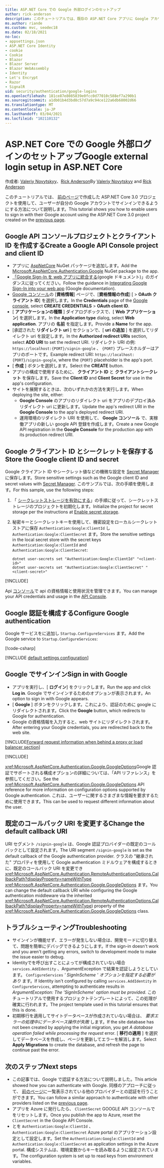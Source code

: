 ```yaml
---
title: ASP.NET Core での Google 外部ログインのセットアップ
author: rick-anderson
description: このチュートリアルでは、既存の ASP.NET Core アプリに Google アカウントユーザー認証を統合する方法について説明します。
ms.author: riande
ms.custom: mvc, seodec18
ms.date: 02/18/2021
no-loc:
- appsettings.json
- ASP.NET Core Identity
- cookie
- Cookie
- Blazor
- Blazor Server
- Blazor WebAssembly
- Identity
- Let's Encrypt
- Razor
- SignalR
uid: security/authentication/google-logins
ms.openlocfilehash: 181ce87e8085839e0fcc0d77010c588ef7a290b1
ms.sourcegitcommit: a1db01b4d3bd8c57d7a9c94ce122a6db68002d66
ms.translationtype: MT
ms.contentlocale: ja-JP
ms.lasthandoff: 03/04/2021
ms.locfileid: "102110132"
---
```

# <a name="google-external-login-setup-in-aspnet-core"></a><span data-ttu-id="3c58d-103">ASP.NET Core での Google 外部ログインのセットアップ</span><span class="sxs-lookup"><span data-stu-id="3c58d-103">Google external login setup in ASP.NET Core</span></span>

<span data-ttu-id="3c58d-104">作成者: [Valeriy Novytskyy](https://github.com/01binary)、[Rick Anderson](https://twitter.com/RickAndMSFT)</span><span class="sxs-lookup"><span data-stu-id="3c58d-104">By [Valeriy Novytskyy](https://github.com/01binary) and [Rick Anderson](https://twitter.com/RickAndMSFT)</span></span>

<span data-ttu-id="3c58d-105">このチュートリアルでは、 [前のページ](xref:security/authentication/social/index)で作成した ASP.NET Core 3.0 プロジェクトを使用して、ユーザーが自分の Google アカウントでサインインできるようにする方法について説明します。</span><span class="sxs-lookup"><span data-stu-id="3c58d-105">This tutorial shows you how to enable users to sign in with their Google account using the ASP.NET Core 3.0 project created on the [previous page](xref:security/authentication/social/index).</span></span>

## <a name="create-a-google-api-console-project-and-client-id"></a><span data-ttu-id="3c58d-106">Google API コンソールプロジェクトとクライアント ID を作成する</span><span class="sxs-lookup"><span data-stu-id="3c58d-106">Create a Google API Console project and client ID</span></span>

* <span data-ttu-id="3c58d-107">アプリに [AspNetCore](https://www.nuget.org/packages/Microsoft.AspNetCore.Authentication.Google) NuGet パッケージを追加します。</span><span class="sxs-lookup"><span data-stu-id="3c58d-107">Add the [Microsoft.AspNetCore.Authentication.Google](https://www.nuget.org/packages/Microsoft.AspNetCore.Authentication.Google) NuGet package to the app.</span></span>
* <span data-ttu-id="3c58d-108">[「Google Sign-In を web アプリに統合する](https://developers.google.com/identity/sign-in/web/sign-in)(google ドキュメント)」のガイダンスに従ってください。</span><span class="sxs-lookup"><span data-stu-id="3c58d-108">Follow the guidance in [Integrating Google Sign-In into your web app](https://developers.google.com/identity/sign-in/web/sign-in) (Google documentation).</span></span>
* <span data-ttu-id="3c58d-109">[Google コンソール](https://console.developers.google.com/apis/credentials)の [**資格情報**] ページで、[**資格情報の作成**] [  >  **OAuth クライアント ID**] を選択します。</span><span class="sxs-lookup"><span data-stu-id="3c58d-109">In the **Credentials** page of the [Google console](https://console.developers.google.com/apis/credentials), select **CREATE CREDENTIALS** > **OAuth client ID**.</span></span>
* <span data-ttu-id="3c58d-110">[ **アプリケーションの種類** ] ダイアログボックスで、[ **Web アプリケーション**] を選択します。</span><span class="sxs-lookup"><span data-stu-id="3c58d-110">In the **Application type** dialog, select **Web application**.</span></span> <span data-ttu-id="3c58d-111">アプリの **名前** を指定します。</span><span class="sxs-lookup"><span data-stu-id="3c58d-111">Provide a **Name** for the app.</span></span>
* <span data-ttu-id="3c58d-112">[承認された **リダイレクト uri** ] セクションで、[ **uri の追加** ] を選択してリダイレクト uri を設定します。</span><span class="sxs-lookup"><span data-stu-id="3c58d-112">In the **Authorized redirect URIs** section, select **ADD URI** to set the redirect URI.</span></span> <span data-ttu-id="3c58d-113">リダイレクト URI の例: `https://localhost:{PORT}/signin-google` 、 `{PORT}` プレースホルダーはアプリのポートです。</span><span class="sxs-lookup"><span data-stu-id="3c58d-113">Example redirect URI: `https://localhost:{PORT}/signin-google`, where the `{PORT}` placeholder is the app's port.</span></span>
* <span data-ttu-id="3c58d-114">[ **作成** ] ボタンを選択します。</span><span class="sxs-lookup"><span data-stu-id="3c58d-114">Select the **CREATE** button.</span></span>
* <span data-ttu-id="3c58d-115">アプリの構成で使用するために、 **クライアント ID** と **クライアントシークレット** を保存します。</span><span class="sxs-lookup"><span data-stu-id="3c58d-115">Save the **Client ID** and **Client Secret** for use in the app's configuration.</span></span>
* <span data-ttu-id="3c58d-116">サイトを展開するときは、次のいずれかの方法を実行します。</span><span class="sxs-lookup"><span data-stu-id="3c58d-116">When deploying the site, either:</span></span>
  * <span data-ttu-id="3c58d-117">**Google Console** のアプリのリダイレクト uri をアプリのデプロイ済みリダイレクト uri に更新します。</span><span class="sxs-lookup"><span data-stu-id="3c58d-117">Update the app's redirect URI in the **Google Console** to the app's deployed redirect URI.</span></span>
  * <span data-ttu-id="3c58d-118">運用環境のリダイレクト URI を使用して、 **Google コンソール** で、実稼働アプリの新しい google API 登録を作成します。</span><span class="sxs-lookup"><span data-stu-id="3c58d-118">Create a new Google API registration in the **Google Console** for the production app with its production redirect URI.</span></span>

## <a name="store-the-google-client-id-and-secret"></a><span data-ttu-id="3c58d-119">Google クライアント ID とシークレットを保存する</span><span class="sxs-lookup"><span data-stu-id="3c58d-119">Store the Google client ID and secret</span></span>

<span data-ttu-id="3c58d-120">Google クライアント ID やシークレット値などの機微な設定を [Secret Manager](xref:security/app-secrets)に保存します。</span><span class="sxs-lookup"><span data-stu-id="3c58d-120">Store sensitive settings such as the Google client ID and secret values with [Secret Manager](xref:security/app-secrets).</span></span> <span data-ttu-id="3c58d-121">このサンプルでは、次の手順を使用します。</span><span class="sxs-lookup"><span data-stu-id="3c58d-121">For this sample, use the following steps:</span></span>

1. <span data-ttu-id="3c58d-122">「 [シークレットストレージを有効にする](xref:security/app-secrets#enable-secret-storage)」の手順に従って、シークレットストレージのプロジェクトを初期化します。</span><span class="sxs-lookup"><span data-stu-id="3c58d-122">Initialize the project for secret storage per the instructions at [Enable secret storage](xref:security/app-secrets#enable-secret-storage).</span></span>
1. <span data-ttu-id="3c58d-123">秘密キーとシークレットキーを使用して、機密設定をローカルシークレットストアに保存 `Authentication:Google:ClientId` し `Authentication:Google:ClientSecret` ます。</span><span class="sxs-lookup"><span data-stu-id="3c58d-123">Store the sensitive settings in the local secret store with the secret keys `Authentication:Google:ClientId` and `Authentication:Google:ClientSecret`:</span></span>

    ```dotnetcli
    dotnet user-secrets set "Authentication:Google:ClientId" "<client-id>"
    dotnet user-secrets set "Authentication:Google:ClientSecret" "<client-secret>"
    ```

[!INCLUDE[](~/includes/environmentVarableColon.md)]

<span data-ttu-id="3c58d-124">Api [コンソール](https://console.developers.google.com/apis/dashboard)で api の資格情報と使用状況を管理できます。</span><span class="sxs-lookup"><span data-stu-id="3c58d-124">You can manage your API credentials and usage in the [API Console](https://console.developers.google.com/apis/dashboard).</span></span>

## <a name="configure-google-authentication"></a><span data-ttu-id="3c58d-125">Google 認証を構成する</span><span class="sxs-lookup"><span data-stu-id="3c58d-125">Configure Google authentication</span></span>

<span data-ttu-id="3c58d-126">Google サービスをに追加し `Startup.ConfigureServices` ます。</span><span class="sxs-lookup"><span data-stu-id="3c58d-126">Add the Google service to `Startup.ConfigureServices`:</span></span>

[!code-csharp[](~/security/authentication/social/social-code/3.x/StartupGoogle3x.cs?highlight=11-19)]

[!INCLUDE [default settings configuration](includes/default-settings2-2.md)]

## <a name="sign-in-with-google"></a><span data-ttu-id="3c58d-127">Google でサインイン</span><span class="sxs-lookup"><span data-stu-id="3c58d-127">Sign in with Google</span></span>

* <span data-ttu-id="3c58d-128">アプリを実行し、[ **ログイン**] をクリックします。</span><span class="sxs-lookup"><span data-stu-id="3c58d-128">Run the app and click **Log in**.</span></span> <span data-ttu-id="3c58d-129">Google でサインインするためのオプションが表示されます。</span><span class="sxs-lookup"><span data-stu-id="3c58d-129">An option to sign in with Google appears.</span></span>
* <span data-ttu-id="3c58d-130">[ **Google** ] ボタンをクリックします。これにより、認証のために google にリダイレクトされます。</span><span class="sxs-lookup"><span data-stu-id="3c58d-130">Click the **Google** button, which redirects to Google for authentication.</span></span>
* <span data-ttu-id="3c58d-131">Google の資格情報を入力すると、web サイトにリダイレクトされます。</span><span class="sxs-lookup"><span data-stu-id="3c58d-131">After entering your Google credentials, you are redirected back to the web site.</span></span>

[!INCLUDE[Forward request information when behind a proxy or load balancer section](includes/forwarded-headers-middleware.md)]

[!INCLUDE[](includes/chain-auth-providers.md)]

<span data-ttu-id="3c58d-132"><xref:Microsoft.AspNetCore.Authentication.Google.GoogleOptions>Google 認証でサポートされる構成オプションの詳細については、「API リファレンス」を参照してください。</span><span class="sxs-lookup"><span data-stu-id="3c58d-132">See the <xref:Microsoft.AspNetCore.Authentication.Google.GoogleOptions> API reference for more information on configuration options supported by Google authentication.</span></span> <span data-ttu-id="3c58d-133">これは、ユーザーに関するさまざまな情報を要求するために使用できます。</span><span class="sxs-lookup"><span data-stu-id="3c58d-133">This can be used to request different information about the user.</span></span>

## <a name="change-the-default-callback-uri"></a><span data-ttu-id="3c58d-134">既定のコールバック URI を変更する</span><span class="sxs-lookup"><span data-stu-id="3c58d-134">Change the default callback URI</span></span>

<span data-ttu-id="3c58d-135">URI セグメント `/signin-google` は、Google 認証プロバイダーの既定のコールバックとして設定されます。</span><span class="sxs-lookup"><span data-stu-id="3c58d-135">The URI segment `/signin-google` is set as the default callback of the Google authentication provider.</span></span> <span data-ttu-id="3c58d-136">クラスの "継承された" プロパティを使用して Google authentication ミドルウェアを構成するときに、既定のコールバック URI を変更でき <xref:Microsoft.AspNetCore.Authentication.RemoteAuthenticationOptions.CallbackPath?displayProperty=nameWithType> <xref:Microsoft.AspNetCore.Authentication.Google.GoogleOptions> ます。</span><span class="sxs-lookup"><span data-stu-id="3c58d-136">You can change the default callback URI while configuring the Google authentication middleware via the inherited <xref:Microsoft.AspNetCore.Authentication.RemoteAuthenticationOptions.CallbackPath?displayProperty=nameWithType>) property of the <xref:Microsoft.AspNetCore.Authentication.Google.GoogleOptions> class.</span></span>

## <a name="troubleshooting"></a><span data-ttu-id="3c58d-137">トラブルシューティング</span><span class="sxs-lookup"><span data-stu-id="3c58d-137">Troubleshooting</span></span>

* <span data-ttu-id="3c58d-138">サインインが機能せず、エラーが発生しない場合は、開発モードに切り替えて、問題を簡単にデバッグできるようにします。</span><span class="sxs-lookup"><span data-stu-id="3c58d-138">If the sign-in doesn't work and you aren't getting any errors, switch to development mode to make the issue easier to debug.</span></span>
* <span data-ttu-id="3c58d-139">Identityでを呼び出すことによってが構成されていない場合 `services.AddIdentity` 、ArgumentException で結果を認証しようとしています。 `ConfigureServices` *' SignInScheme ' オプションを指定する必要があり* ます。</span><span class="sxs-lookup"><span data-stu-id="3c58d-139">If Identity isn't configured by calling `services.AddIdentity` in `ConfigureServices`, attempting to authenticate results in *ArgumentException: The 'SignInScheme' option must be provided*.</span></span> <span data-ttu-id="3c58d-140">このチュートリアルで使用するプロジェクトテンプレートによって、この処理が確実に行われます。</span><span class="sxs-lookup"><span data-stu-id="3c58d-140">The project template used in this tutorial ensures that this is done.</span></span>
* <span data-ttu-id="3c58d-141">初期移行を適用してサイトデータベースが作成されていない場合は、 *要求エラーの処理中にデータベース操作が失敗* します。</span><span class="sxs-lookup"><span data-stu-id="3c58d-141">If the site database has not been created by applying the initial migration, you get *A database operation failed while processing the request* error.</span></span> <span data-ttu-id="3c58d-142">[ **移行の適用** ] を選択してデータベースを作成し、ページを更新してエラーを解消します。</span><span class="sxs-lookup"><span data-stu-id="3c58d-142">Select **Apply Migrations** to create the database, and refresh the page to continue past the error.</span></span>

## <a name="next-steps"></a><span data-ttu-id="3c58d-143">次のステップ</span><span class="sxs-lookup"><span data-stu-id="3c58d-143">Next steps</span></span>

* <span data-ttu-id="3c58d-144">この記事では、Google で認証する方法について説明しました。</span><span class="sxs-lookup"><span data-stu-id="3c58d-144">This article showed how you can authenticate with Google.</span></span> <span data-ttu-id="3c58d-145">同様のアプローチに従って、 [前のページ](xref:security/authentication/social/index)に一覧表示されている他のプロバイダーとの認証を行うことができます。</span><span class="sxs-lookup"><span data-stu-id="3c58d-145">You can follow a similar approach to authenticate with other providers listed on the [previous page](xref:security/authentication/social/index).</span></span>
* <span data-ttu-id="3c58d-146">アプリを Azure に発行したら、 `ClientSecret` GOOGLE API コンソールでをリセットします。</span><span class="sxs-lookup"><span data-stu-id="3c58d-146">Once you publish the app to Azure, reset the `ClientSecret` in the Google API Console.</span></span>
* <span data-ttu-id="3c58d-147">とを `Authentication:Google:ClientId` 、 `Authentication:Google:ClientSecret` Azure portal のアプリケーション設定として設定します。</span><span class="sxs-lookup"><span data-stu-id="3c58d-147">Set the `Authentication:Google:ClientId` and `Authentication:Google:ClientSecret` as application settings in the Azure portal.</span></span> <span data-ttu-id="3c58d-148">構成システムは、環境変数からキーを読み取るように設定されています。</span><span class="sxs-lookup"><span data-stu-id="3c58d-148">The configuration system is set up to read keys from environment variables.</span></span>
